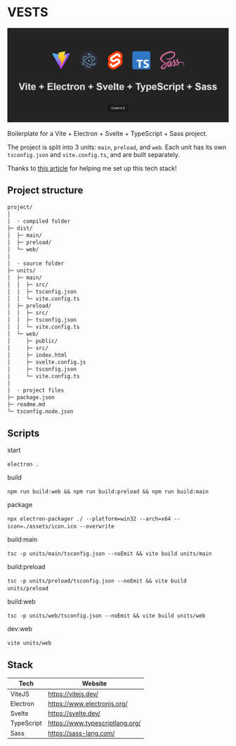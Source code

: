 # VESTS

<p align="center">
  <img alt="vests banner" src="./assets/banner.png">
</p>

Boilerplate for a Vite + Electron + Svelte + TypeScript + Sass project.

The project is split into 3 units: `main`, `preload`, and `web`. Each unit has its own `tsconfig.json` and `vite.config.ts`, and are built separately.

Thanks to [this article](https://blog.totominc.io/blog/electron-with-typescript-and-vite-as-a-build-system) for helping me set up this tech stack!


## Project structure

```
project/
│
│  · compiled folder
├─ dist/
│  ├─ main/
│  ├─ preload/
│  └─ web/
│
│  · source folder
├─ units/
│  ├─ main/
│  │  ├─ src/
│  │  ├─ tsconfig.json
│  │  └─ vite.config.ts
│  ├─ preload/
│  │  ├─ src/
│  │  ├─ tsconfig.json
│  │  └─ vite.config.ts
│  └─ web/
│     ├─ public/
│     ├─ src/
│     ├─ index.html
│     ├─ svelte.config.js
│     ├─ tsconfig.json
│     └─ vite.config.ts
│
│  · project files
├─ package.json
├─ readme.md
└─ tsconfig.node.json
```


## Scripts

start

```electron .```

build

```npm run build:web && npm run build:preload && npm run build:main```

package

```npx electron-packager ./ --platform=win32 --arch=x64 --icon=./assets/icon.ico --overwrite```

build:main

```tsc -p units/main/tsconfig.json --noEmit && vite build units/main```

build:preload

```tsc -p units/preload/tsconfig.json --noEmit && vite build units/preload```

build:web

```tsc -p units/web/tsconfig.json --noEmit && vite build units/web```

dev:web

```vite units/web```


## Stack

| Tech       | Website                          |
| ---------- | ---------------------------------|
| ViteJS     | https://vitejs.dev/              |
| Electron   | https://www.electronjs.org/      |
| Svelte     | https://svelte.dev/              |
| TypeScript | https://www.typescriptlang.org/  |
| Sass       | https://sass-lang.com/           |